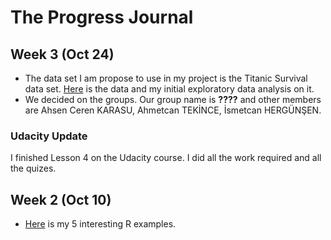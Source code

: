# The Progress Journal

## Week 3 (Oct 24)

+ The data set I am propose to use in my project is the Titanic Survival data set. [Here](https://www.kaggle.com/stoney71/new-york-city-transport-statistics) is the data and my initial exploratory data analysis on it.
+ We decided on the groups. Our group name is **????** and other members are Ahsen Ceren KARASU, Ahmetcan TEKİNCE, İsmetcan HERGÜNŞEN.

### Udacity Update 
I finished Lesson 4 on the Udacity course. I did all the work required and all the quizes. 

## Week 2 (Oct 10)

+ [Here](files/interesting_examples2.html) is my 5 interesting R examples.
